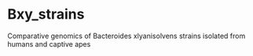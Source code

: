 # Bxy_strains
Comparative genomics of Bacteroides xlyanisolvens strains isolated from humans and captive apes

